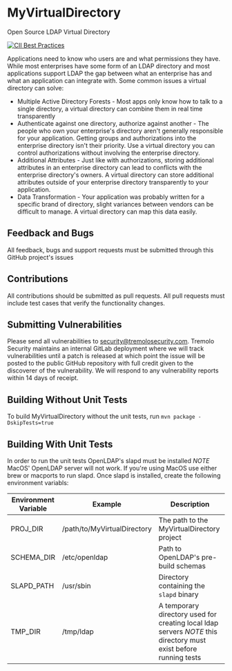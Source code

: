 # MyVirtualDirectory
Open Source LDAP Virtual Directory

[![CII Best Practices](https://bestpractices.coreinfrastructure.org/projects/514/badge)](https://bestpractices.coreinfrastructure.org/projects/514)

Applications need to know who users are and what permissions they have.  While most enterprises have some form of an LDAP directory and most applications support LDAP the gap between what an enterprise has and what an application can integrate with.  Some common issues a virtual directory can solve:

* Multiple Active Directory Forests - Most apps only know how to talk to a single directory, a virtual directory can combine them in real time transparently
* Authenticate against one directory, authorize against another - The people who own your enterprise's directory aren't generally responsible for your application.  Getting groups and authorizations into the enterprise directory isn't their priority.  Use a virtual directory you can control authorizations without involving the enterprise directory.
* Additional Attributes - Just like with authorizations, storing additional attributes in an enterprise directory can lead to conflicts with the enterprise directory's owners.  A virtual directory can store additional attributes outside of your enterprise directory transparently to your application.
* Data Transformation - Your application was probably written for a specific brand of directory, slight variances between vendors can be difficult to manage.  A virtual directory can map this data easily.

## Feedback and Bugs

All feedback, bugs and support requests must be submitted through this GitHub project's issues

## Contributions

All contributions should be submitted as pull requests.  All pull requests must include test cases that verify the functionality changes.

## Submitting Vulnerabilities

Please send all vulnerabilities to security@tremolosecurity.com.  Tremolo Security maintains an internal GitLab deployment where we will track vulnerabilities until a patch is released at which point the issue will be posted to the public GitHub repository with full credit given to the discoverer of the vulnerability.  We will respond to any vulnerability reports within 14 days of receipt.

## Building Without Unit Tests

To build MyVirtualDirectory without the unit tests, run `mvn package -DskipTests=true`

## Building With Unit Tests

In order to run the unit tests OpenLDAP's slapd must be installed *NOTE* MacOS' OpenLDAP server will not work.  If you're using MacOS use either brew or macports to run slapd.  Once slapd is installed, create the following environment variabls:

| Environment Variable | Example | Description |
| -------------------- | ------- | ----------- |
| PROJ_DIR             | /path/to/MyVirtualDirectory | The path to the MyVirtualDirectory project |
| SCHEMA_DIR           | /etc/openldap | Path to OpenLDAP's pre-build schemas |
| SLAPD_PATH | /usr/sbin | Directory containing the `slapd` binary |
| TMP_DIR | /tmp/ldap | A temporary directory used for creating local ldap servers *NOTE* this directory must exist before running tests |
